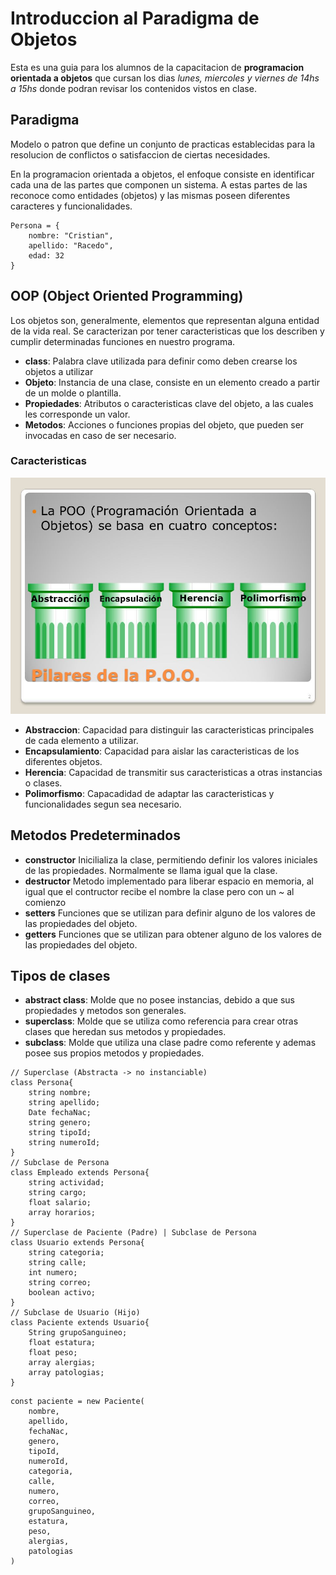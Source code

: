 # Introduccion al Paradigma de Objetos

Esta es una guia para los alumnos de la capacitacion de __programacion orientada a objetos__ que cursan los dias _lunes, miercoles y viernes de 14hs a 15hs_ donde podran revisar los contenidos vistos en clase.

## Paradigma

Modelo o patron que define un conjunto de practicas establecidas para la resolucion de conflictos o satisfaccion de ciertas necesidades.

En la programacion orientada a objetos, el enfoque consiste en identificar cada una de las partes que componen un sistema. A estas partes de las reconoce como entidades (objetos) y las mismas poseen diferentes caracteres y funcionalidades.

```
Persona = {
    nombre: "Cristian",
    apellido: "Racedo",
    edad: 32
}
```

## OOP (Object Oriented Programming)

Los objetos son, generalmente, elementos que representan alguna entidad de la vida real. Se caracterizan por tener caracteristicas que los describen y cumplir determinadas funciones en nuestro programa.

* __class__: Palabra clave utilizada para definir como deben crearse los objetos a utilizar
* __Objeto__: Instancia de una clase, consiste en un elemento creado a partir de un molde o plantilla.
* __Propiedades__: Atributos o caracteristicas clave del objeto, a las cuales les corresponde un valor.
* __Metodos__: Acciones o funciones propias del objeto, que pueden ser invocadas en caso de ser necesario.

### Caracteristicas

![](assets/oop_fundamentals.jpg)

* __Abstraccion__: Capacidad para distinguir las caracteristicas principales de cada elemento a utilizar.
* __Encapsulamiento__: Capacidad para aislar las caracteristicas de los diferentes objetos.
* __Herencia__: Capacidad de transmitir sus caracteristicas a otras instancias o clases.
* __Polimorfismo__: Capacadidad de adaptar las caracteristicas y funcionalidades segun sea necesario.

## Metodos Predeterminados

* __constructor__ Inicilializa la clase, permitiendo definir los valores iniciales de las propiedades. Normalmente se llama igual que la clase.
* __destructor__ Metodo implementado para liberar espacio en memoria, al igual que el contructor recibe el nombre la clase pero con un _~_ al comienzo
* __setters__ Funciones que se utilizan para definir alguno de los valores de las propiedades del objeto.
* __getters__ Funciones que se utilizan para obtener alguno de los valores de las propiedades del objeto.

## Tipos de clases

* __abstract class__: Molde que no posee instancias, debido a que sus propiedades y metodos son generales.
* __superclass__: Molde que se utiliza como referencia para crear otras clases que heredan sus metodos y propiedades.
* __subclass__: Molde que utiliza una clase padre como referente y ademas posee sus propios metodos y propiedades.

```
// Superclase (Abstracta -> no instanciable)
class Persona{
    string nombre;
    string apellido;
    Date fechaNac;
    string genero;
    string tipoId;
    string numeroId;
}
// Subclase de Persona
class Empleado extends Persona{
    string actividad;
    string cargo;
    float salario;
    array horarios;
}
// Superclase de Paciente (Padre) | Subclase de Persona
class Usuario extends Persona{
    string categoria;
    string calle;
    int numero;
    string correo;
    boolean activo;
}
// Subclase de Usuario (Hijo)
class Paciente extends Usuario{
    String grupoSanguineo;
    float estatura;
    float peso;
    array alergias;
    array patologias;
}
```

```
const paciente = new Paciente(
    nombre,
    apellido,
    fechaNac,
    genero,
    tipoId,
    numeroId,
    categoria,
    calle,
    numero,
    correo,
    grupoSanguineo,
    estatura,
    peso,
    alergias,
    patologias
)
```
